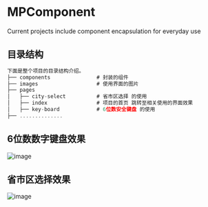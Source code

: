 # MPComponent
Current projects include component encapsulation for everyday use
## 目录结构 
```js
下面是整个项目的目录结构介绍。
├── components               # 封装的组件
├── images                   # 使用界面的图片
├── pages
│   ├── city-select          # 省市区选择 的使用
│   ├── index                # 项目的首页 跳转至相关使用的界面效果
│   ├── key-board            # 6位数安全键盘 的使用
├── ..............           
```
## 6位数数字键盘效果  
![image](https://upload-images.jianshu.io/upload_images/7465865-1485ded5d729692a.gif?imageMogr2/auto-orient/strip)
## 省市区选择效果  
![image](https://upload-images.jianshu.io/upload_images/7465865-6d8febb833f8a1cd.gif?imageMogr2/auto-orient/strip)

